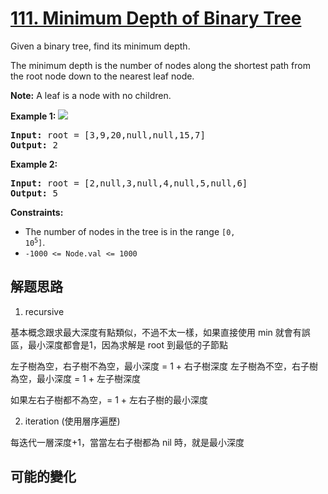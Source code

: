# [111. Minimum Depth of Binary Tree](https://leetcode.com/problems/minimum-depth-of-binary-tree/)
Given a binary tree, find its minimum depth.

The minimum depth is the number of nodes along the shortest path from the root node down to the nearest leaf node.

**Note:** A leaf is a node with no children.



**Example 1:**
![](https://assets.leetcode.com/uploads/2020/10/12/ex_depth.jpg)

<pre><strong>Input:</strong> root = [3,9,20,null,null,15,7]
<strong>Output:</strong> 2
</pre>

**Example 2:**


<pre><strong>Input:</strong> root = [2,null,3,null,4,null,5,null,6]
<strong>Output:</strong> 5
</pre>



**Constraints:**


- The number of nodes in the tree is in the range <code>[0, 10<sup>5</sup>]</code>.
- <code>-1000 &lt;= Node.val &lt;= 1000</code>


##  解题思路

1. recursive

基本概念跟求最大深度有點類似，不過不太一樣，如果直接使用 min 就會有誤區，最小深度都會是1，因為求解是 root 到最低的子節點

左子樹為空，右子樹不為空，最小深度 = 1 + 右子樹深度
左子樹為不空，右子樹為空，最小深度 = 1 + 左子樹深度

如果左右子樹都不為空，= 1 + 左右子樹的最小深度

2. iteration (使用層序遍歷)

每迭代一層深度+1，當當左右子樹都為 nil 時，就是最小深度

##  可能的變化

